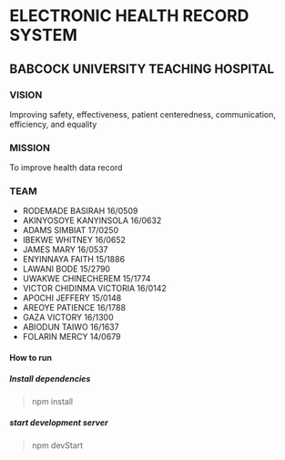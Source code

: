 # ELECTRONIC HEALTH RECORD SYSTEM
## BABCOCK UNIVERSITY TEACHING HOSPITAL

### VISION
Improving safety, effectiveness, patient centeredness, communication, efficiency, and equality

### MISSION
To improve health data record

### TEAM
- RODEMADE BASIRAH    16/0509
- AKINYOSOYE KANYINSOLA    16/0632
- ADAMS SIMBIAT    17/0250
- IBEKWE WHITNEY    16/0652
- JAMES MARY    16/0537
- ENYINNAYA FAITH    15/1886
- LAWANI BODE    15/2790
- UWAKWE CHINECHEREM    15/1774
- VICTOR CHIDINMA VICTORIA    16/0142
- APOCHI JEFFERY    15/0148
- AREOYE PATIENCE    16/1788
- GAZA VICTORY    16/1300
- ABIODUN TAIWO    16/1637
- FOLARIN MERCY    14/0679


#### How to run


##### Install dependencies


> npm install 

  
##### start development server

> npm devStart